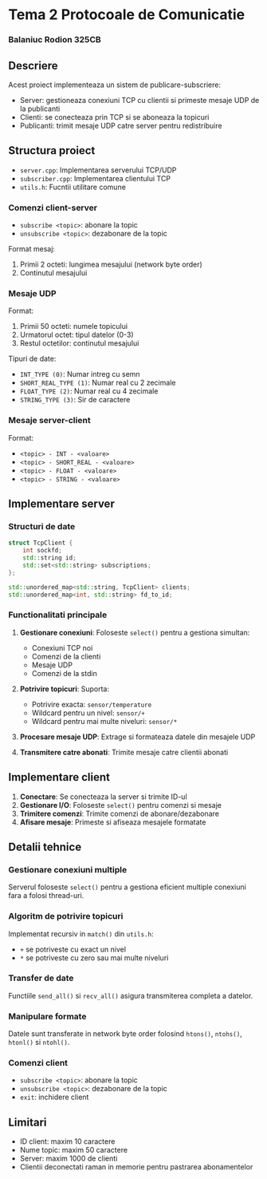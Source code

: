 # Tema 2 Protocoale de Comunicatie

### Balaniuc Rodion 325CB

## Descriere

Acest proiect implementeaza un sistem de publicare-subscriere:
- Server: gestioneaza conexiuni TCP cu clientii si primeste mesaje UDP de la publicanti
- Clienti: se conecteaza prin TCP si se aboneaza la topicuri
- Publicanti: trimit mesaje UDP catre server pentru redistribuire

## Structura proiect

- `server.cpp`: Implementarea serverului TCP/UDP
- `subscriber.cpp`: Implementarea clientului TCP
- `utils.h`: Fucntii utilitare comune

### Comenzi client-server
- `subscribe <topic>`: abonare la topic
- `unsubscribe <topic>`: dezabonare de la topic

Format mesaj:
1. Primii 2 octeti: lungimea mesajului (network byte order)
2. Continutul mesajului

### Mesaje UDP
Format:
1. Primii 50 octeti: numele topicului
2. Urmatorul octet: tipul datelor (0-3)
3. Restul octetilor: continutul mesajului

Tipuri de date:
- `INT_TYPE (0)`: Numar intreg cu semn
- `SHORT_REAL_TYPE (1)`: Numar real cu 2 zecimale
- `FLOAT_TYPE (2)`: Numar real cu 4 zecimale
- `STRING_TYPE (3)`: Sir de caractere

### Mesaje server-client
Format:
- `<topic> - INT - <valoare>`
- `<topic> - SHORT_REAL - <valoare>`
- `<topic> - FLOAT - <valoare>`
- `<topic> - STRING - <valoare>`

## Implementare server

### Structuri de date
```cpp
struct TcpClient {
    int sockfd;
    std::string id;
    std::set<std::string> subscriptions;
};

std::unordered_map<std::string, TcpClient> clients;
std::unordered_map<int, std::string> fd_to_id;
```

### Functionalitati principale
1. **Gestionare conexiuni**: Foloseste `select()` pentru a gestiona simultan:
   - Conexiuni TCP noi
   - Comenzi de la clienti
   - Mesaje UDP
   - Comenzi de la stdin

2. **Potrivire topicuri**: Suporta:
   - Potrivire exacta: `sensor/temperature`
   - Wildcard pentru un nivel: `sensor/+`
   - Wildcard pentru mai multe niveluri: `sensor/*`

3. **Procesare mesaje UDP**: Extrage si formateaza datele din mesajele UDP

4. **Transmitere catre abonati**: Trimite mesaje catre clientii abonati

## Implementare client

1. **Conectare**: Se conecteaza la server si trimite ID-ul
2. **Gestionare I/O**: Foloseste `select()` pentru comenzi si mesaje
3. **Trimitere comenzi**: Trimite comenzi de abonare/dezabonare
4. **Afisare mesaje**: Primeste si afiseaza mesajele formatate

## Detalii tehnice

### Gestionare conexiuni multiple
Serverul foloseste `select()` pentru a gestiona eficient multiple conexiuni fara a folosi thread-uri.

### Algoritm de potrivire topicuri
Implementat recursiv in `match()` din `utils.h`:
- `+` se potriveste cu exact un nivel
- `*` se potriveste cu zero sau mai multe niveluri

### Transfer de date
Functiile `send_all()` si `recv_all()` asigura transmiterea completa a datelor.

### Manipulare formate
Datele sunt transferate in network byte order folosind `htons()`, `ntohs()`, `htonl()` si `ntohl()`.

### Comenzi client
- `subscribe <topic>`: abonare la topic
- `unsubscribe <topic>`: dezabonare de la topic
- `exit`: inchidere client

## Limitari
- ID client: maxim 10 caractere
- Nume topic: maxim 50 caractere
- Server: maxim 1000 de clienti
- Clientii deconectati raman in memorie pentru pastrarea abonamentelor
